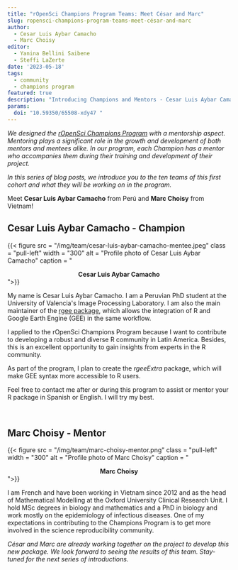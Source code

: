 ```yaml
---
title: "rOpenSci Champions Program Teams: Meet César and Marc"
slug: ropensci-champions-program-teams-meet-césar-and-marc
author:
  - Cesar Luis Aybar Camacho
  - Marc Choisy
editor:
  - Yanina Bellini Saibene
  - Steffi LaZerte
date: '2023-05-18'
tags:
  - community
  - champions program
featured: true
description: "Introducing Champions and Mentors - Cesar Luis Aybar Camacho and Marc Choisy"
params:
  doi: "10.59350/65508-xdy47 "
---
```


*We designed the [rOpenSci Champions Program](/champions/) with a mentorship aspect. Mentoring plays a significant role in the growth and development of both mentors and mentees alike. In our program, each Champion has a mentor who accompanies them during their training and development of their project.*

*In this series of blog posts, we introduce you to the ten teams of this first cohort and what they will be working on in the program.*

Meet **Cesar Luis Aybar Camacho** from Perú and **Marc Choisy** from Vietnam!


## Cesar Luis Aybar Camacho - Champion

{{< figure src = "/img/team/cesar-luis-aybar-camacho-mentee.jpeg" class = "pull-left" width = "300" alt = "Profile photo of Cesar Luis Aybar Camacho" caption = "<center><strong>Cesar Luis Aybar Camacho</strong></center>">}}

My name is Cesar Luis Aybar Camacho. I am a Peruvian PhD student at the University of Valencia's Image Processing Laboratory. I am also the main maintainer of the [rgee package](https://r-spatial.github.io/rgee/reference/rgee-package.html), which allows the integration of R and Google Earth Engine (GEE) in the same workflow. 

I applied to the rOpenSci Champions Program because I want to contribute to developing a robust and diverse R community in Latin America. Besides, this is an excellent opportunity to gain insights from experts in the R community. 

As part of the program, I plan to create the _rgeeExtra_ package, which will make GEE syntax more accessible to R users. 

Feel free to contact me after or during this program to assist or mentor your R package in Spanish or English. I will try my best.

</br>

## Marc Choisy - Mentor

{{< figure src = "/img/team/marc-choisy-mentor.png" class = "pull-left" width = "300" alt = "Profile photo of Marc Choisy" caption = "<center><strong>Marc Choisy</strong></center>">}}


I am French and have been working in Vietnam since 2012 and as the head of Mathematical Modelling at the Oxford University Clinical Research Unit. I hold MSc degrees in biology and mathematics and a PhD in biology and work mostly on the epidemiology of infectious diseases. One of my expectations in contributing to the Champions Program is to get more involved in the science reproducibility community.


_César and Marc are already working together on the project to develop this new package.  We look forward to seeing the results of this team. Stay-tuned for the next series of introductions._
